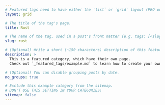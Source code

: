 ```yaml
---
# Featured tags need to have either the `list` or `grid` layout (PRO only).
layout: grid

# The title of the tag's page.
title: Rust

# The name of the tag, used in a post's front matter (e.g. tags: [<slug>]).
slug: rust

# (Optional) Write a short (~150 characters) description of this featured tag.
description: >
  This is a featured category, which have their own page.
  Check out `_featured_tags/example.md` to learn how to create your own.

# (Optional) You can disable grouping posts by date.
no_groups: true

# Exclude this example category from the sitemap.
# DON'T USE THIS SETTING IN YOUR CATEGORIES!
sitemap: false
---
```

